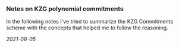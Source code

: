 ### Notes on KZG polynomial commitments
In the following notes I've tried to summarize the KZG Commitments scheme with the concepts that helped me to follow the reasoning.

*2021-08-05*
